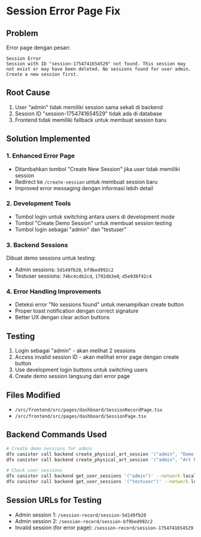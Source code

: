# Session Error Page Fix

## Problem

Error page dengan pesan:

```
Session Error
Session with ID "session-1754741654529" not found. This session may not exist or may have been deleted. No sessions found for user admin. Create a new session first.
```

## Root Cause

1. User "admin" tidak memiliki session sama sekali di backend
2. Session ID "session-1754741654529" tidak ada di database
3. Frontend tidak memiliki fallback untuk membuat session baru

## Solution Implemented

### 1. Enhanced Error Page

- Ditambahkan tombol "Create New Session" jika user tidak memiliki session
- Redirect ke `/create-session` untuk membuat session baru
- Improved error messaging dengan informasi lebih detail

### 2. Development Tools

- Tombol login untuk switching antara users di development mode
- Tombol "Create Demo Session" untuk membuat session testing
- Tombol login sebagai "admin" dan "testuser"

### 3. Backend Sessions

Dibuat demo sessions untuk testing:

- Admin sessions: `5d149fb20`, `bf9bed992c2`
- Testuser sessions: `74bc4cdb2cd`, `1792db3e0`, `d5e938f42c4`

### 4. Error Handling Improvements

- Deteksi error "No sessions found" untuk menampilkan create button
- Proper toast notification dengan correct signature
- Better UX dengan clear action buttons

## Testing

1. Login sebagai "admin" - akan melihat 2 sessions
2. Access invalid session ID - akan melihat error page dengan create button
3. Use development login buttons untuk switching users
4. Create demo session langsung dari error page

## Files Modified

- `/src/frontend/src/pages/dashboard/SessionRecordPage.tsx`
- `/src/frontend/src/pages/dashboard/SessionPage.tsx`

## Backend Commands Used

```bash
# Create demo sessions for admin
dfx canister call backend create_physical_art_session '("admin", "Demo Session for Admin", "This is a demo session created for testing")' --network local
dfx canister call backend create_physical_art_session '("admin", "Art Project Session", "Testing session creation for admin user")' --network local

# Check user sessions
dfx canister call backend get_user_sessions '("admin")' --network local
dfx canister call backend get_user_sessions '("testuser")' --network local
```

## Session URLs for Testing

- Admin session 1: `/session-record/session-5d149fb20`
- Admin session 2: `/session-record/session-bf9bed992c2`
- Invalid session (for error page): `/session-record/session-1754741654529`
